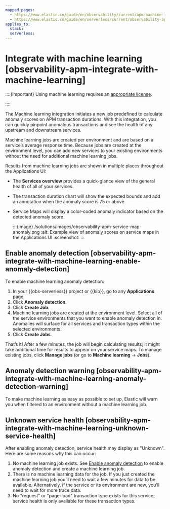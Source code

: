 ```yaml
---
mapped_pages:
  - https://www.elastic.co/guide/en/observability/current/apm-machine-learning-integration.html
  - https://www.elastic.co/guide/en/serverless/current/observability-apm-integrate-with-machine-learning.html
applies_to:
  stack:
  serverless:
---
```


# Integrate with machine learning [observability-apm-integrate-with-machine-learning]

::::{important}
Using machine learning requires an [appropriate license](https://www.elastic.co/subscriptions).

::::

The Machine learning integration initiates a new job predefined to calculate anomaly scores on APM transaction durations. With this integration, you can quickly pinpoint anomalous transactions and see the health of any upstream and downstream services.

Machine learning jobs are created per environment and are based on a service’s average response time. Because jobs are created at the environment level, you can add new services to your existing environments without the need for additional machine learning jobs.

Results from machine learning jobs are shown in multiple places throughout the Applications UI:

* The **Services overview** provides a quick-glance view of the general health of all of your services.
* The transaction duration chart will show the expected bounds and add an annotation when the anomaly score is 75 or above.
* Service Maps will display a color-coded anomaly indicator based on the detected anomaly score.

    :::{image} /solutions/images/observability-apm-service-map-anomaly.png
    :alt: Example view of anomaly scores on service maps in the Applications UI
    :screenshot:
    :::


## Enable anomaly detection [observability-apm-integrate-with-machine-learning-enable-anomaly-detection]

To enable machine learning anomaly detection:

1. In your {{obs-serverless}} project or {{kib}}, go to any **Applications** page.
2. Click **Anomaly detection**.
3. Click **Create Job**.
4. Machine learning jobs are created at the environment level. Select all of the service environments that you want to enable anomaly detection in. Anomalies will surface for all services and transaction types within the selected environments.
5. Click **Create Jobs**.

That’s it! After a few minutes, the job will begin calculating results; it might take additional time for results to appear on your service maps. To manage existing jobs, click **Manage jobs** (or go to **Machine learning** → **Jobs**).


## Anomaly detection warning [observability-apm-integrate-with-machine-learning-anomaly-detection-warning]

To make machine learning as easy as possible to set up, Elastic will warn you when filtered to an environment without a machine learning job.


## Unknown service health [observability-apm-integrate-with-machine-learning-unknown-service-health]

After enabling anomaly detection, service health may display as "Unknown". Here are some reasons why this can occur:

1. No machine learning job exists. See [Enable anomaly detection](../../../solutions/observability/apps/integrate-with-machine-learning.md#observability-apm-integrate-with-machine-learning-enable-anomaly-detection) to enable anomaly detection and create a machine learning job.
2. There is no machine learning data for the job. If you just created the machine learning job you’ll need to wait a few minutes for data to be available. Alternatively, if the service or its environment are new, you’ll need to wait for more trace data.
3. No "request" or "page-load" transaction type exists for this service; service health is only available for these transaction types.